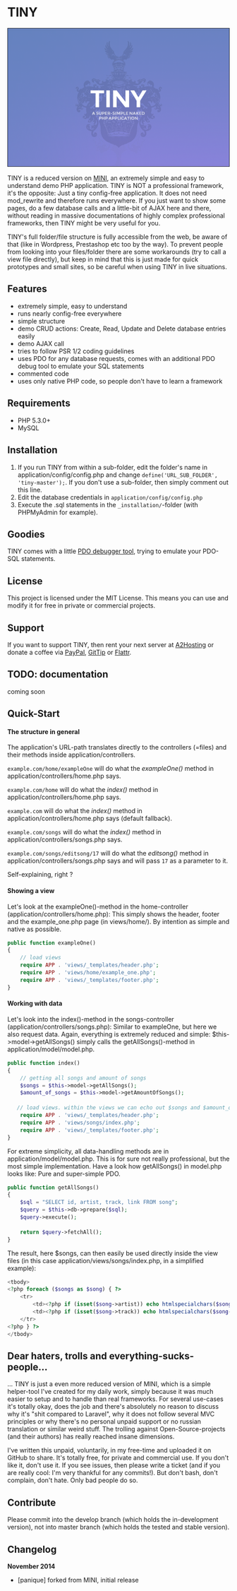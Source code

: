 # TINY

[![TINY is an extremely simple naked demo PHP application that runs nearly config-free everywhere.](_installation/php-tiny.png)](http://www.php-mini.com)

TINY is a reduced version on [MINI](https://github.com/panique/mini), an extremely simple and easy to understand demo
PHP application. TINY is NOT a professional framework, it's the opposite: Just a tiny config-free application. 
It does not need mod_rewrite and therefore runs everywhere. If you just want to show some pages, do a few database calls 
and a little-bit of AJAX here and there, without reading in massive documentations of highly complex professional 
frameworks, then TINY might be very useful for you.

TINY's full folder/file structure is fully accessible from the web, be aware of that (like in Wordpress, Prestashop etc
too by the way). To prevent people from looking into your files/folder there are some workarounds (try to call a view 
file directly), but keep in mind that this is just made for quick prototypes and small sites, so be careful when using 
TINY in live situations.

## Features

- extremely simple, easy to understand
- runs nearly config-free everywhere
- simple structure
- demo CRUD actions: Create, Read, Update and Delete database entries easily
- demo AJAX call
- tries to follow PSR 1/2 coding guidelines
- uses PDO for any database requests, comes with an additional PDO debug tool to emulate your SQL statements
- commented code
- uses only native PHP code, so people don't have to learn a framework

## Requirements

- PHP 5.3.0+
- MySQL

## Installation

1. If you run TINY from within a sub-folder, edit the folder's name in application/config/config.php and change 
`define('URL_SUB_FOLDER', 'tiny-master');`. If you don't use a sub-folder, then simply comment out this line.  
2. Edit the database credentials in `application/config/config.php`
3. Execute the .sql statements in the `_installation/`-folder (with PHPMyAdmin for example).

## Goodies

TINY comes with a little [PDO debugger tool](https://github.com/panique/pdo-debug), trying to emulate your PDO-SQL
statements.

## License

This project is licensed under the MIT License.
This means you can use and modify it for free in private or commercial projects.

## Support

If you want to support TINY, then rent your next server at
[A2Hosting](https://affiliates.a2hosting.com/idevaffiliate.php?id=4471&url=579) or donate a coffee via
[PayPal](https://www.paypal.com/cgi-bin/webscr?cmd=_s-xclick&hosted_button_id=P5YLUK4MW3LDG),
[GitTip](https://www.gittip.com/Panique/) or
[Flattr](https://flattr.com/submit/auto?user_id=panique&url=https%3A%2F%2Fgithub.com%2Fpanique%2Ftiny).

## TODO: documentation

coming soon

## Quick-Start

#### The structure in general

The application's URL-path translates directly to the controllers (=files) and their methods inside 
application/controllers. 

`example.com/home/exampleOne` will do what the *exampleOne()* method in application/controllers/home.php says.

`example.com/home` will do what the *index()* method in application/controllers/home.php says.

`example.com` will do what the *index()* method in application/controllers/home.php says (default fallback).

`example.com/songs` will do what the *index()* method in application/controllers/songs.php says.

`example.com/songs/editsong/17` will do what the *editsong()* method in application/controllers/songs.php says and
will pass `17` as a parameter to it.

Self-explaining, right ?

#### Showing a view

Let's look at the exampleOne()-method in the home-controller (application/controllers/home.php): This simply shows
the header, footer and the example_one.php page (in views/home/). By intention as simple and native as possible.

```php
public function exampleOne()
{
    // load views
    require APP . 'views/_templates/header.php';
    require APP . 'views/home/example_one.php';
    require APP . 'views/_templates/footer.php';
}
```  

#### Working with data

Let's look into the index()-method in the songs-controller (application/controllers/songs.php): Similar to exampleOne,
but here we also request data. Again, everything is extremely reduced and simple: $this->model->getAllSongs() simply
calls the getAllSongs()-method in application/model/model.php.

```php
public function index()
{
    // getting all songs and amount of songs
    $songs = $this->model->getAllSongs();
    $amount_of_songs = $this->model->getAmountOfSongs();

   // load views. within the views we can echo out $songs and $amount_of_songs easily
    require APP . 'views/_templates/header.php';
    require APP . 'views/songs/index.php';
    require APP . 'views/_templates/footer.php';
}
```

For extreme simplicity, all data-handling methods are in application/model/model.php. This is for sure not really
professional, but the most simple implementation. Have a look how getAllSongs() in model.php looks like: Pure and
super-simple PDO.

```php
public function getAllSongs()
{
    $sql = "SELECT id, artist, track, link FROM song";
    $query = $this->db->prepare($sql);
    $query->execute();
    
    return $query->fetchAll();
}
```

The result, here $songs, can then easily be used directly
inside the view files (in this case application/views/songs/index.php, in a simplified example):

```php
<tbody>
<?php foreach ($songs as $song) { ?>
    <tr>
        <td><?php if (isset($song->artist)) echo htmlspecialchars($song->artist, ENT_QUOTES, 'UTF-8'); ?></td>
        <td><?php if (isset($song->track)) echo htmlspecialchars($song->track, ENT_QUOTES, 'UTF-8'); ?></td>
    </tr>
<?php } ?>
</tbody>
```

## Dear haters, trolls and everything-sucks-people...

... TINY is just a even more reduced version of MINI, which is a simple helper-tool I've created for my daily work, 
simply because it was much easier to setup and to handle than real frameworks. For several use-cases it's totally okay,
does the job and there's absolutely no reason to discuss why it's "shit compared to Laravel", why it does not follow 
several MVC principles or why there's no personal unpaid support or no russian translation or similar weird stuff.
The trolling against Open-Source-projects (and their authors) has really reached insane dimensions. 

I've written this unpaid, voluntarily, in my free-time and uploaded it on GitHub to share.
It's totally free, for private and commercial use. If you don't like it, don't use it.
If you see issues, then please write a ticket (and if you are really cool: I'm very thankful for any commits!).
But don't bash, don't complain, don't hate. Only bad people do so.

## Contribute

Please commit into the develop branch (which holds the in-development version), not into master branch
(which holds the tested and stable version).

## Changelog

**November 2014**
- [panique] forked from MINI, initial release
